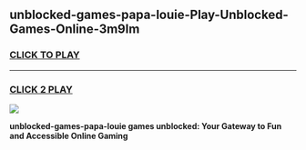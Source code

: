 
## unblocked-games-papa-louie-Play-Unblocked-Games-Online-3m9lm
<h3>
<a href="https://premium76.site?title=unblocked-games-papa-louie&ref=24A">CLICK TO PLAY</a></h3>
<hr>

<h3>
<a href="https://premium76.site?title=unblocked-games-papa-louie&ref=24A">CLICK 2 PLAY</a>
  
</h3>

<a href="https://premium76.site?title=unblocked-games-papa-louie&ref=24A"><img src="https://clearcache.store/games.png"></a>


**unblocked-games-papa-louie games unblocked: Your Gateway to Fun and Accessible Online Gaming**
